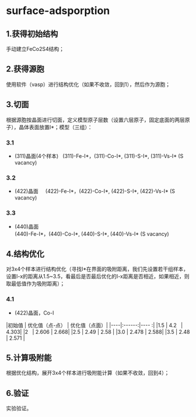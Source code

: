 # surface-adsporption

## 1.获得初始结构
手动建立FeCo2S4结构；

## 2.获得源胞
使用软件（vasp）进行结构优化（如果不收敛，回到1），然后作为源胞；

## 3.切面
根据源胞按晶面进行切面，定义模型原子层数（设置六层原子，固定底面的两层原子），晶体表面放置I*；模型（三组）：

### 3.1
- (311)晶面(4个样本)   
   (311)-Fe-I*，(311)-Co-I*, (311)-S-I*, (311)-Vs-I* (S vacancy)

### 3.2
- (422)晶面    
 (422)-Fe-I*，(422)-Co-I*, (422)-S-I*, (422)-Vs-I* (S vacancy)

### 3.3 
- (440)晶面    
 (440)-Fe-I*，(440)-Co-I*, (440)-S-I*, (440)-Vs-I* (S vacancy)

## 4.结构优化
对3x4个样本进行结构优化（寻找I*在界面的吸附距离，我们先设置若干组样本，设置I-x的距离从1.5~3.5，看最后是否最后优化的I-x距离是否相近，如果相近，则取最低值作为吸附距离）；
### 4.1
- (422)晶面，Co-I  

|初始值 | 优化值（点-点） | 优化值（点面）|
|----|:------:|---- :|
|1.5 | 4.2   | 4.303|
|2   | 2.606 | 2.668|
|2.5 | 2.49	| 2.58 |
|3.0 | 2.478 | 2.588|
|3.5 | 2.48	| 2.571 |



## 5.计算吸附能
根据优化结构，展开3x4个样本进行吸附能计算（如果不收敛，回到4）；

## 6.验证
实验验证。
